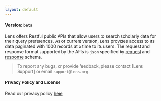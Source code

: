 ```yaml
---
layout: default
---
```


#### Version: `beta`
Lens offers Restful public APIs that allow users to search scholarly data for their query preferences. As of current version, Lens provides access to its data paginated with 1000 records at a time to its users.
The request and response format supported by the APIs is `json`  specified by [request](#requests) and [response](#fields) schema.
> To report any bugs, or provide feedback, please contact [Lens Support] or email `support@lens.org`.

#### Privacy Policy and License
Read our privacy policy [here](https://about.lens.org/policies/#termsuse)
